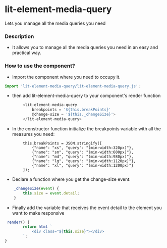 # lit-element-media-query
Lets you manage all the media queries you need

### Description

- It allows you to manage all the media queries you need in an easy and practical way.

### How to use the component?

- Import the component where you need to occupy it.
```Javascript
import 'lit-element-media-query/lit-element-media-query.js';
```
- then add lit-element-media-query to your component's render function
```Javascript
        <lit-element-media-query  
            breakpoints = '${this.breakPoints}'
            @change-size = '${this._changeSize}'>
        </lit-element-media-query>
```
- In the constructor function initialize the breakpoints variable with all the measures you need:
```Javacript
        this.breakPoints = JSON.stringify([
            {"name": "xs", "query": "(min-width:320px)"}, 
            {"name": "sm", "query": "(min-width:600px)"}, 
            {"name": "md", "query": "(min-width:980px)"}, 
            {"name": "lg", "query": "(min-width:1120px)"},
            {"name": "xl", "query": "(min-width:1200px)"}
        ]);
```
- Declare a function where you get the change-size event:
```Javascript
    _changeSize(event) {
        this.size = event.detail;
    }
```
- Finally add the variable that receives the event detail to the element you want to make responsive
```Javascript
 render() {
        return html `
			<div class="${this.size}"></div>
		`;
}
```
